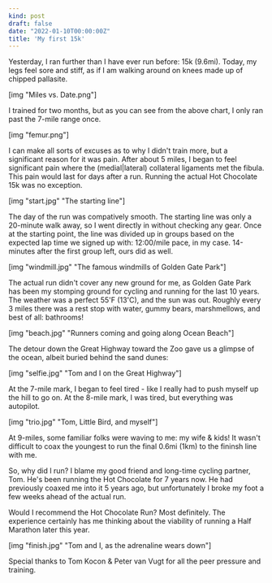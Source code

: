 ```yaml
---
kind: post
draft: false
date: "2022-01-10T00:00:00Z"
title: 'My first 15k'
---
```

Yesterday, I ran further than I have ever run before: 15k (9.6mi). Today, my legs feel sore and stiff, as if I am walking around on knees made up of chipped pallasite. 

[img "Miles vs. Date.png"]

I trained for two months, but as you can see from the above chart, I only ran past the 7-mile range once.

[img "femur.png"]

I can make all sorts of excuses as to why I didn't train more, but a significant reason for it was pain. After about 5 miles, I began to feel significant pain where the (medial|lateral) collateral ligaments met the fibula. This pain would last for days after a run. Running the actual Hot Chocolate 15k was no exception. 

[img "start.jpg" "The starting line"]

The day of the run was compatively smooth. The starting line was only a 20-minute walk away, so I went directly in without checking any gear. Once at the starting point, the line was divided up in groups based on the expected lap time we signed up with: 12:00/mile pace, in my case. 14-minutes after the first group left, ours did as well.

[img "windmill.jpg" "The famous windmills of Golden Gate Park"]

The actual run didn't cover any new ground for me, as Golden Gate Park has been my stomping ground for cycling and running for the last 10 years. The weather was a perfect 55'F (13'C), and the sun was out. Roughly every 3 miles there was a rest stop with water, gummy bears, marshmellows, and best of all: bathrooms!


[img "beach.jpg" "Runners coming and going along Ocean Beach"]

The detour down the Great Highway toward the Zoo gave us a glimpse of the ocean, albeit buried behind the sand dunes:

[img "selfie.jpg" "Tom and I on the Great Highway"]

At the 7-mile mark, I began to feel tired - like I really had to push myself up the hill to go on. At the 8-mile mark, I was tired, but everything was autopilot.


[img "trio.jpg" "Tom, Little Bird, and myself"]

At 9-miles, some familiar folks were waving to me: my wife & kids! It wasn't difficult to coax the youngest to run the final 0.6mi (1km) to the fininsh line with me.

So, why did I run? I blame my good friend and long-time cycling partner, Tom. He's been running the Hot Chocolate for 7 years now. He had previously coaxed me into it 5 years ago, but unfortunately I broke my foot a few weeks ahead of the actual run.

Would I recommend the Hot Chocolate Run? Most definitely. The experience certainly has me thinking about the viability of running a Half Marathon later this year.

[img "finish.jpg" "Tom and I, as the adrenaline wears down"]

Special thanks to Tom Kocon & Peter van Vugt for all the peer pressure and training.
